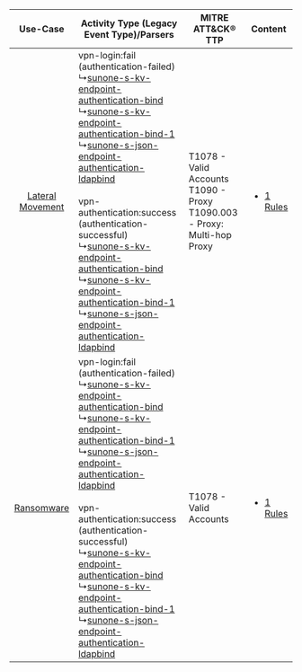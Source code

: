 |    Use-Case    | Activity Type (Legacy Event Type)/Parsers    | MITRE ATT&CK® TTP    | Content    |
|:----:| ---- | ---- | ---- |
| [Lateral Movement](../../../UseCases/uc_lateral_movement.md) |  vpn-login:fail (authentication-failed)<br> ↳[sunone-s-kv-endpoint-authentication-bind](Ps/pC_sunoneskvendpointauthenticationbind.md)<br> ↳[sunone-s-kv-endpoint-authentication-bind-1](Ps/pC_sunoneskvendpointauthenticationbind1.md)<br> ↳[sunone-s-json-endpoint-authentication-ldapbind](Ps/pC_sunonesjsonendpointauthenticationldapbind.md)<br><br> vpn-authentication:success (authentication-successful)<br> ↳[sunone-s-kv-endpoint-authentication-bind](Ps/pC_sunoneskvendpointauthenticationbind.md)<br> ↳[sunone-s-kv-endpoint-authentication-bind-1](Ps/pC_sunoneskvendpointauthenticationbind1.md)<br> ↳[sunone-s-json-endpoint-authentication-ldapbind](Ps/pC_sunonesjsonendpointauthenticationldapbind.md)<br> | T1078 - Valid Accounts<br>T1090 - Proxy<br>T1090.003 - Proxy: Multi-hop Proxy<br> | [<ul><li>1 Rules</li></ul>](RM/r_m_sunone_sunone_Lateral_Movement.md) |
|       [Ransomware](../../../UseCases/uc_ransomware.md)       |  vpn-login:fail (authentication-failed)<br> ↳[sunone-s-kv-endpoint-authentication-bind](Ps/pC_sunoneskvendpointauthenticationbind.md)<br> ↳[sunone-s-kv-endpoint-authentication-bind-1](Ps/pC_sunoneskvendpointauthenticationbind1.md)<br> ↳[sunone-s-json-endpoint-authentication-ldapbind](Ps/pC_sunonesjsonendpointauthenticationldapbind.md)<br><br> vpn-authentication:success (authentication-successful)<br> ↳[sunone-s-kv-endpoint-authentication-bind](Ps/pC_sunoneskvendpointauthenticationbind.md)<br> ↳[sunone-s-kv-endpoint-authentication-bind-1](Ps/pC_sunoneskvendpointauthenticationbind1.md)<br> ↳[sunone-s-json-endpoint-authentication-ldapbind](Ps/pC_sunonesjsonendpointauthenticationldapbind.md)<br> | T1078 - Valid Accounts<br>    | [<ul><li>1 Rules</li></ul>](RM/r_m_sunone_sunone_Ransomware.md)       |